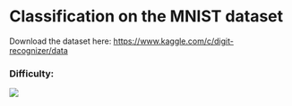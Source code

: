 # Classification on the MNIST dataset
Download the dataset here: https://www.kaggle.com/c/digit-recognizer/data

### Difficulty:
![](https://github.com/GDSC-MITADT-Hacktoberfest2021/Hacktoberfest2021/blob/main/MLProjects/Images/one_star.jpg)
